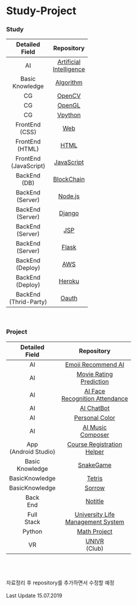 # Study-Project


### Study
|Detailed<br>Field|Repository|
|:--:|:--:|
|AI|[Artificial<br>Intelligence](https://github.com/study-artificial-intelligence/Artificial-Intelligence)|
|Basic<br>Knowledge|[Algorithm](https://github.com/kimkyeongnam/STUDY_Algorithm)|
|CG|[OpenCV](https://github.com/study-graphic/OpenCV)|
|CG|[OpenGL](https://github.com/study-graphic/OpenGL)|
|CG|[Vpython](https://github.com/study-graphic/Vpython)|
|FrontEnd<br>(CSS)|[Web](https://github.com/kimkyeongnam/STUDY_Web)|
|FrontEnd<br>(HTML)|[HTML](https://github.com/study-front-back/HTML)|
|FrontEnd<br>(JavaScript)|[JavaScript](https://github.com/study-front-back/JavaScript)|
|BackEnd<br>(DB)|[BlockChain](https://github.com/kimkyeongnam/BlockChain)|
|BackEnd<br>(Server)|[Node.js](https://github.com/study-front-back/Node.js)|
|BackEnd<br>(Server)|[Django](https://github.com/study-front-back/Django)|
|BackEnd<br>(Server)|[JSP](https://github.com/study-front-back/JSP)|
|BackEnd<br>(Server)|[Flask](https://github.com/study-front-back/Flask)|
|BackEnd<br>(Deploy)|[AWS](https://github.com/study-front-back/AWS)|
|BackEnd<br>(Deploy)|[Heroku](https://github.com/study-front-back/Heroku)|
|BackEnd<br>(Thrid-Party)|[Oauth](https://github.com/study-front-back/OAuth)|
<br>

### Project
|Detailed<br>Field|Repository|
|:--:|:--:|
|AI|[Emoji Recommend AI](https://github.com/sejongresearch/EmojiRecommend)|
|AI|[Movie Rating<br>Prediction](https://github.com/study-artificial-intelligence/Movie-Rating-Prediction)|
|AI|[AI Face<br>Recognition Attendance](https://github.com/study-artificial-intelligence/AI-Face-Recognition-Attendance)|
|AI|[AI ChatBot](https://github.com/min942773/SejongHackathon)|
|AI|[Personal Color](https://github.com/kimkyeongnam/Personal-Color)|
|AI|[AI Music<br>Composer](https://github.com/study-artificial-intelligence/AI-Music-Composer)|
|App<br>(Android Studio)|[Course Registration<br>Helper](https://github.com/study-application/Course-Registration-Helper)|
|Basic<br>Knowledge|[SnakeGame](https://github.com/kimkyeongnam/OSS-SnakeGame)|
|Basic<vr>Knowledge|[Tetris](https://github.com/kimkyeongnam/Tetris)|
|Basic<vr>Knowledge|[Sorrow](https://github.com/melisdiary/SW-Basic-Design)|
|Back<br>End|[Notitle](https://github.com/kimkyeongnam/D2-Campus-Fest)|
|Full<br>Stack|[University Life<br>Management System](https://github.com/study-front-back/University_Life_Management_System)|
|Python|[Math Project](https://github.com/kimkyeongnam/PROJECT_Math-AI)|
|VR|[UNIVR](https://github.com/sejongunivr)<br>(Club)|

<br><br><br>
자료정리 후 repository를 추가하면서 수정할 예정  
<br>Last Update 15.07.2019
